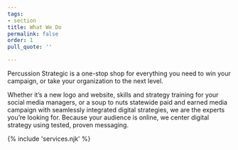 ```yaml
---
tags:
- section
title: What We Do
permalink: false
order: 1
pull_quote: ''

---
```

Percussion Strategic is a one-stop shop for everything you need to win your campaign, or take your organization to the next level.

Whether it’s a new logo and website, skills and strategy training for your social media managers, or a soup to nuts statewide paid and earned media campaign with seamlessly integrated digital strategies, we are the experts you’re looking for. Because your audience is online, we center digital strategy using tested, proven messaging.

{% include 'services.njk' %}